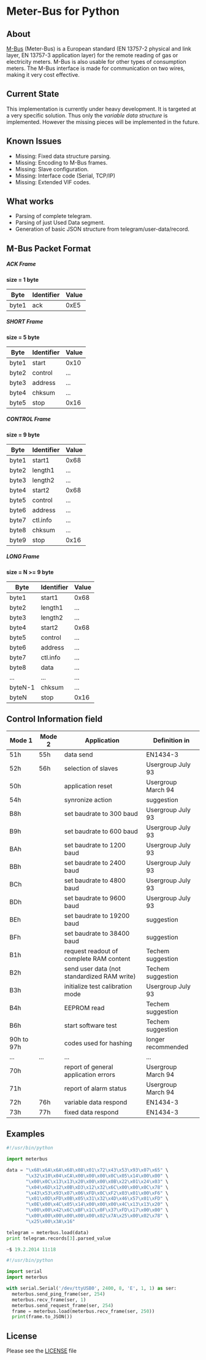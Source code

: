 Meter-Bus for Python
====================


About
-----

[M-Bus](http://www.m-bus.com/) (Meter-Bus) is a European standard (EN 13757-2 physical and link layer, EN 13757-3 application layer) for the remote reading of gas or electricity meters. M-Bus is also usable for other types of consumption meters. The M-Bus interface is made for communication on two wires, making it very cost effective.


Current State
-------------

This implementation is currently under heavy development. It is targeted at a very specific solution. Thus only the *variable data structure* is implemented. However the missing pieces will be implemented in the future.


Known Issues
------------
* Missing: Fixed data structure parsing.
* Missing: Encoding to M-Bus frames.
* Missing: Slave configuration.
* Missing: Interface code (Serial, TCP/IP)
* Missing: Extended VIF codes.


What works
----------

* Parsing of complete telegram.
* Parsing of just Used Data segment.
* Generation of basic JSON structure from telegram/user-data/record.


M-Bus Packet Format
-------------------

##### ACK Frame

**size = 1 byte**

| Byte  | Identifier | Value |
|-------|------------|-------|
| byte1 | ack        | 0xE5  |


##### SHORT Frame

**size = 5 byte**

| Byte  | Identifier | Value |
|-------|------------|-------|
| byte1 | start      | 0x10  |
| byte2 | control    | ...   |
| byte3 | address    | ...   |
| byte4 | chksum     | ...   |
| byte5 | stop       | 0x16  |


##### CONTROL Frame

**size = 9 byte**

| Byte  | Identifier | Value |
|-------|------------|-------|
| byte1 | start1     | 0x68  |
| byte2 | length1    | ...   |
| byte3 | length2    | ...   |
| byte4 | start2     | 0x68  |
| byte5 | control    | ...   |
| byte6 | address    | ...   |
| byte7 | ctl.info   | ...   |
| byte8 | chksum     | ...   |
| byte9 | stop       | 0x16  |


##### LONG Frame

**size = N >= 9 byte**

| Byte    | Identifier | Value |
|---------|------------|-------|
| byte1   | start1     | 0x68  |
| byte2   | length1    | ...   |
| byte3   | length2    | ...   |
| byte4   | start2     | 0x68  |
| byte5   | control    | ...   |
| byte6   | address    | ...   |
| byte7   | ctl.info   | ...   |
| byte8   | data       | ...   |
| ...     | ...        | ...   |
| byteN-1 | chksum     | ...   |
| byteN   | stop       | 0x16  |


Control Information field
-------------------------

| Mode 1     | Mode 2 | Application                                 |  Definition in     |
|------------|--------|---------------------------------------------|--------------------|
| 51h        | 55h    | data send                                   | EN1434-3           |
| 52h        | 56h    | selection of slaves                         | Usergroup July 93  |
| 50h        |        | application reset                           | Usergroup March 94 |
| 54h        |        | synronize action                            | suggestion         |
| B8h        |        | set baudrate to 300 baud                    | Usergroup July 93  |
| B9h        |        | set baudrate to 600 baud                    | Usergroup July 93  |
| BAh        |        | set baudrate to 1200 baud                   | Usergroup July 93  |
| BBh        |        | set baudrate to 2400 baud                   | Usergroup July 93  |
| BCh        |        | set baudrate to 4800 baud                   | Usergroup July 93  |
| BDh        |        | set baudrate to 9600 baud                   | Usergroup July 93  |
| BEh        |        | set baudrate to 19200 baud                  | suggestion         |
| BFh        |        | set baudrate to 38400 baud                  | suggestion         |
| B1h        |        | request readout of complete RAM content     | Techem suggestion  |
| B2h        |        | send user data (not standardized RAM write) | Techem suggestion  |
| B3h        |        | initialize test calibration mode            | Usergroup July 93  |
| B4h        |        | EEPROM read                                 | Techem suggestion  |
| B6h        |        | start software test                         | Techem suggestion  |
| 90h to 97h |        | codes used for hashing                      | longer recommended |
| ...        | ...    | ...                                         | ...                |
| 70h        |        | report of general application errors        | Usergroup March 94 |
| 71h        |        | report of alarm status                      | Usergroup March 94 |
| 72h        | 76h    | variable data respond                       | EN1434-3           |
| 73h        | 77h    | fixed data respond                          | EN1434-3           |


Examples
-------
```python
#!/usr/bin/python

import meterbus

data = "\x68\x6A\x6A\x68\x08\x01\x72\x43\x53\x93\x07\x65" \
       "\x32\x10\x04\xCA\x00\x00\x00\x0C\x05\x14\x00\x00" \
       "\x00\x0C\x13\x13\x20\x00\x00\x0B\x22\x01\x24\x03" \
       "\x04\x6D\x12\x0B\xD3\x12\x32\x6C\x00\x00\x0C\x78" \
       "\x43\x53\x93\x07\x06\xFD\x0C\xF2\x03\x01\x00\xF6" \
       "\x01\x0D\xFD\x0B\x05\x31\x32\x4D\x46\x57\x01\xFD" \
       "\x0E\x00\x4C\x05\x14\x00\x00\x00\x4C\x13\x13\x20" \
       "\x00\x00\x42\x6C\xBF\x1C\x0F\x37\xFD\x17\x00\x00" \
       "\x00\x00\x00\x00\x00\x00\x02\x7A\x25\x00\x02\x78" \
       "\x25\x00\x3A\x16"

telegram = meterbus.load(data)
print telegram.records[3].parsed_value

~$ 19.2.2014 11:18
```

```python
#!/usr/bin/python

import serial
import meterbus

with serial.Serial('/dev/ttyUSB0', 2400, 8, 'E', 1, 1) as ser:
  meterbus.send_ping_frame(ser, 254)
  meterbus.recv_frame(ser, 1)
  meterbus.send_request_frame(ser, 254)
  frame = meterbus.load(meterbus.recv_frame(ser, 250))
  print(frame.to_JSON())
```


License
-------
Please see the [LICENSE](LICENSE) file


